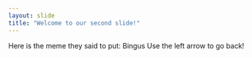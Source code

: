```yaml
---
layout: slide
title: "Welcome to our second slide!"
---
```

Here is the meme they said to put: Bingus
Use the left arrow to go back!
